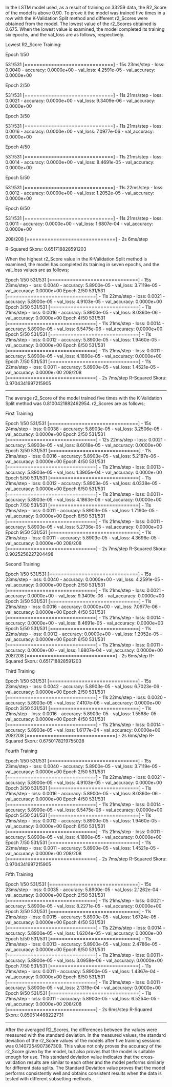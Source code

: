 In the LSTM model used, as a result of training on 33259 data, the R2_Score of the model is above 0.90. 
To prove it the model was trained five times in a row with the K-Validation Split method and different r2_Scores were obtained from the model. 
The lowest value of the r2_Scores obtained is 0.675. When the lowest value is examined, the model completed its training six epochs, and the val_loss are as follows, respectively.


Lowest R2_Score Training:

Epoch 1/50

531/531 [==============================] - 15s 23ms/step - loss: 0.0040 - accuracy: 0.0000e+00 - val_loss: 4.2591e-05 - val_accuracy: 0.0000e+00

Epoch 2/50

531/531 [==============================] - 11s 21ms/step - loss: 0.0021 - accuracy: 0.0000e+00 - val_loss: 9.3409e-06 - val_accuracy: 0.0000e+00

Epoch 3/50

531/531 [==============================] - 11s 21ms/step - loss: 0.0016 - accuracy: 0.0000e+00 - val_loss: 7.0977e-06 - val_accuracy: 0.0000e+00

Epoch 4/50

531/531 [==============================] - 11s 21ms/step - loss: 0.0014 - accuracy: 0.0000e+00 - val_loss: 8.4691e-05 - val_accuracy: 0.0000e+00

Epoch 5/50

531/531 [==============================] - 11s 22ms/step - loss: 0.0012 - accuracy: 0.0000e+00 - val_loss: 1.2052e-05 - val_accuracy: 0.0000e+00

Epoch 6/50

531/531 [==============================] - 11s 21ms/step - loss: 0.0011 - accuracy: 0.0000e+00 - val_loss: 1.6807e-04 - val_accuracy: 0.0000e+00

208/208 [==============================] - 2s 6ms/step

R-Squared Skoru:  0.651718828591203


When the highest r2_Score value in the K-Validation Split method is examined, the model has completed its training in seven epochs, and the val_loss values ​​are as follows;

Epoch 1/50
531/531 [==============================] - 15s 23ms/step - loss: 0.0040 - accuracy: 5.8900e-05 - val_loss: 3.7119e-05 - val_accuracy: 0.0000e+00
Epoch 2/50
531/531 [==============================] - 11s 22ms/step - loss: 0.0021 - accuracy: 5.8900e-05 - val_loss: 4.9103e-05 - val_accuracy: 0.0000e+00
Epoch 3/50
531/531 [==============================] - 11s 21ms/step - loss: 0.0016 - accuracy: 5.8900e-05 - val_loss: 8.0360e-06 - val_accuracy: 0.0000e+00
Epoch 4/50
531/531 [==============================] - 11s 21ms/step - loss: 0.0014 - accuracy: 5.8900e-05 - val_loss: 6.5475e-06 - val_accuracy: 0.0000e+00
Epoch 5/50
531/531 [==============================] - 11s 21ms/step - loss: 0.0012 - accuracy: 5.8900e-05 - val_loss: 1.9460e-05 - val_accuracy: 0.0000e+00
Epoch 6/50
531/531 [==============================] - 11s 21ms/step - loss: 0.0011 - accuracy: 5.8900e-05 - val_loss: 4.1890e-05 - val_accuracy: 0.0000e+00
Epoch 7/50
531/531 [==============================] - 11s 22ms/step - loss: 0.0011 - accuracy: 5.8900e-05 - val_loss: 1.4521e-05 - val_accuracy: 0.0000e+00
208/208 [==============================] - 2s 7ms/step
R-Squared Skoru:  0.9704341997215905

-----------------------------------------------------------------------------------------------------------------------------------------------------------------------------

The average r2_Score of the model trained five times with the K-Validation Split method was 0.8100421882462954. r2_Scores are as follows;

First Training

Epoch 1/50
531/531 [==============================] - 15s 24ms/step - loss: 0.0038 - accuracy: 5.8903e-05 - val_loss: 3.2506e-05 - val_accuracy: 0.0000e+00
Epoch 2/50
531/531 [==============================] - 12s 22ms/step - loss: 0.0021 - accuracy: 5.8903e-05 - val_loss: 8.6018e-05 - val_accuracy: 0.0000e+00
Epoch 3/50
531/531 [==============================] - 11s 21ms/step - loss: 0.0016 - accuracy: 5.8903e-05 - val_loss: 5.2187e-06 - val_accuracy: 0.0000e+00
Epoch 4/50
531/531 [==============================] - 11s 21ms/step - loss: 0.0013 - accuracy: 5.8903e-05 - val_loss: 1.3905e-04 - val_accuracy: 0.0000e+00
Epoch 5/50
531/531 [==============================] - 11s 21ms/step - loss: 0.0012 - accuracy: 5.8903e-05 - val_loss: 4.0338e-05 - val_accuracy: 0.0000e+00
Epoch 6/50
531/531 [==============================] - 11s 21ms/step - loss: 0.0011 - accuracy: 5.8903e-05 - val_loss: 4.1863e-06 - val_accuracy: 0.0000e+00
Epoch 7/50
531/531 [==============================] - 11s 21ms/step - loss: 0.0011 - accuracy: 5.8903e-05 - val_loss: 1.7190e-05 - val_accuracy: 0.0000e+00
Epoch 8/50
531/531 [==============================] - 11s 21ms/step - loss: 0.0011 - accuracy: 5.8903e-05 - val_loss: 5.2736e-05 - val_accuracy: 0.0000e+00
Epoch 9/50
531/531 [==============================] - 11s 21ms/step - loss: 0.0011 - accuracy: 5.8903e-05 - val_loss: 4.3696e-05 - val_accuracy: 0.0000e+00
208/208 [==============================] - 2s 7ms/step
R-Squared Skoru:  0.9025256227204498


Second Training

Epoch 1/50
531/531 [==============================] - 15s 23ms/step - loss: 0.0040 - accuracy: 0.0000e+00 - val_loss: 4.2591e-05 - val_accuracy: 0.0000e+00
Epoch 2/50
531/531 [==============================] - 11s 21ms/step - loss: 0.0021 - accuracy: 0.0000e+00 - val_loss: 9.3409e-06 - val_accuracy: 0.0000e+00
Epoch 3/50
531/531 [==============================] - 11s 21ms/step - loss: 0.0016 - accuracy: 0.0000e+00 - val_loss: 7.0977e-06 - val_accuracy: 0.0000e+00
Epoch 4/50
531/531 [==============================] - 11s 21ms/step - loss: 0.0014 - accuracy: 0.0000e+00 - val_loss: 8.4691e-05 - val_accuracy: 0.0000e+00
Epoch 5/50
531/531 [==============================] - 11s 22ms/step - loss: 0.0012 - accuracy: 0.0000e+00 - val_loss: 1.2052e-05 - val_accuracy: 0.0000e+00
Epoch 6/50
531/531 [==============================] - 11s 21ms/step - loss: 0.0011 - accuracy: 0.0000e+00 - val_loss: 1.6807e-04 - val_accuracy: 0.0000e+00
208/208 [==============================] - 2s 6ms/step
R-Squared Skoru:  0.651718828591203


Third Training

Epoch 1/50
531/531 [==============================] - 15s 23ms/step - loss: 0.0042 - accuracy: 5.8903e-05 - val_loss: 6.7023e-06 - val_accuracy: 0.0000e+00
Epoch 2/50
531/531 [==============================] - 11s 22ms/step - loss: 0.0020 - accuracy: 5.8903e-05 - val_loss: 7.4107e-06 - val_accuracy: 0.0000e+00
Epoch 3/50
531/531 [==============================] - 11s 21ms/step - loss: 0.0016 - accuracy: 5.8903e-05 - val_loss: 1.5568e-05 - val_accuracy: 0.0000e+00
Epoch 4/50
531/531 [==============================] - 11s 21ms/step - loss: 0.0014 - accuracy: 5.8903e-05 - val_loss: 1.6177e-04 - val_accuracy: 0.0000e+00
208/208 [==============================] - 2s 6ms/step
R-Squared Skoru:  0.6750178219755028


Fourth Training

Epoch 1/50
531/531 [==============================] - 15s 23ms/step - loss: 0.0040 - accuracy: 5.8900e-05 - val_loss: 3.7119e-05 - val_accuracy: 0.0000e+00
Epoch 2/50
531/531 [==============================] - 11s 22ms/step - loss: 0.0021 - accuracy: 5.8900e-05 - val_loss: 4.9103e-05 - val_accuracy: 0.0000e+00
Epoch 3/50
531/531 [==============================] - 11s 21ms/step - loss: 0.0016 - accuracy: 5.8900e-05 - val_loss: 8.0360e-06 - val_accuracy: 0.0000e+00
Epoch 4/50
531/531 [==============================] - 11s 21ms/step - loss: 0.0014 - accuracy: 5.8900e-05 - val_loss: 6.5475e-06 - val_accuracy: 0.0000e+00
Epoch 5/50
531/531 [==============================] - 11s 21ms/step - loss: 0.0012 - accuracy: 5.8900e-05 - val_loss: 1.9460e-05 - val_accuracy: 0.0000e+00
Epoch 6/50
531/531 [==============================] - 11s 21ms/step - loss: 0.0011 - accuracy: 5.8900e-05 - val_loss: 4.1890e-05 - val_accuracy: 0.0000e+00
Epoch 7/50
531/531 [==============================] - 11s 22ms/step - loss: 0.0011 - accuracy: 5.8900e-05 - val_loss: 1.4521e-05 - val_accuracy: 0.0000e+00
208/208 [==============================] - 2s 7ms/step
R-Squared Skoru:  0.9704341997215905


Fifth Training

Epoch 1/50
531/531 [==============================] - 15s 23ms/step - loss: 0.0035 - accuracy: 5.8900e-05 - val_loss: 2.1262e-04 - val_accuracy: 0.0000e+00
Epoch 2/50
531/531 [==============================] - 11s 21ms/step - loss: 0.0021 - accuracy: 5.8900e-05 - val_loss: 8.2271e-05 - val_accuracy: 0.0000e+00
Epoch 3/50
531/531 [==============================] - 11s 21ms/step - loss: 0.0015 - accuracy: 5.8900e-05 - val_loss: 1.6724e-05 - val_accuracy: 0.0000e+00
Epoch 4/50
531/531 [==============================] - 11s 22ms/step - loss: 0.0014 - accuracy: 5.8900e-05 - val_loss: 1.6204e-05 - val_accuracy: 0.0000e+00
Epoch 5/50
531/531 [==============================] - 11s 21ms/step - loss: 0.0013 - accuracy: 5.8900e-05 - val_loss: 2.4786e-05 - val_accuracy: 0.0000e+00
Epoch 6/50
531/531 [==============================] - 11s 21ms/step - loss: 0.0011 - accuracy: 5.8900e-05 - val_loss: 3.0958e-06 - val_accuracy: 0.0000e+00
Epoch 7/50
531/531 [==============================] - 11s 21ms/step - loss: 0.0011 - accuracy: 5.8900e-05 - val_loss: 1.4367e-04 - val_accuracy: 0.0000e+00
Epoch 8/50
531/531 [==============================] - 11s 21ms/step - loss: 0.0011 - accuracy: 5.8900e-05 - val_loss: 2.1319e-04 - val_accuracy: 0.0000e+00
Epoch 9/50
531/531 [==============================] - 11s 21ms/step - loss: 0.0011 - accuracy: 5.8900e-05 - val_loss: 6.5254e-05 - val_accuracy: 0.0000e+00
208/208 [==============================] - 2s 6ms/step
R-Squared Skoru:  0.850514468222731


-----------------------------------------------------------------------------------------------------------------------------------------------------------------------------

After the averaged R2_Scores, the differences between the values ​​were measured with the standard deviation. 
In the measured values, the standard deviation of the r2_Score values ​​of the models after five training sessions was 0.1407254907367309. 
This value not only proves the accuracy of the r2_Score given by the model, but also proves that the model is suitable enough for use. 
This standard deviation value indicates that the cross-validation results are similar to each other and the model performs similarly for different data splits. 
The Standard Deviation value proves that the model performs consistently well and obtains consistent results when the data is tested with different subsetting methods.


